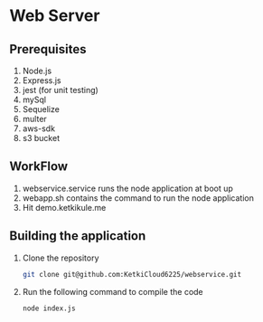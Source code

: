 # Web Server

## Prerequisites
    
1. Node.js
2. Express.js
3. jest (for unit testing)
4. mySql
5. Sequelize
6. multer
7. aws-sdk
8. s3 bucket

## WorkFlow

1. webservice.service runs the node application at boot up
2. webapp.sh contains the command to run the node application
3. Hit demo.ketkikule.me

## Building the application

1. Clone the repository

    ```sh
    git clone git@github.com:KetkiCloud6225/webservice.git
    ```


2. Run the following command to compile the code
   
   ```
   node index.js
   ```


